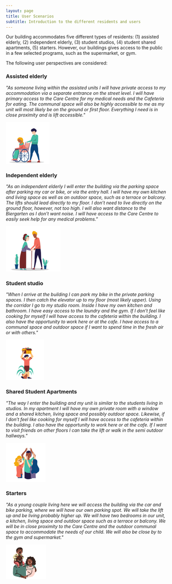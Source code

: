 ```yaml
---
layout: page
title: User Scenarios 
subtitle: Introduction to the different residents and users  
---
```


Our building accommodates five different types of residents: (1) assisted elderly, (2) independent elderly, (3) student studios, (4) student shared apartments, (5) starters. However, our buildings gives access to the public in a few selected programs, such as the supermarket, or gym. 

The following user perspectives are considered:

### Assisted elderly 
*"As someone living within the assisted units I will have private access to my accommodation via a separate entrance on the street level. I will have primary access to the Care Centre for my medical needs and the Cafeteria for eating. The communal space will also be highly accessible to me as my unit will most likely be on the ground or first floor. Everything I need is in close proximity and is lift accessible."*

![Text_test](assets/img/assisted_elderly.png)

### Independent elderly
*"As an independent elderly I will enter the building via the parking space after parking my car or bike, or via the entry hall. I will have my own kitchen and living space as well as an outdoor space, such as a terrace or balcony. The lifts should lead directly to my floor. I don’t need to live directly on the ground floor, however, not too high. I will also want distance to the Biergarten as I don’t want noise. I will have access to the Care Centre to easily seek help for any medical problems."*

![Text_test](assets/img/independent_elderly.png)

### Student studio
*"When I arrive at the building I can park my bike in the private parking spaces. I then catch the elevator up to my floor (most likely upper). Using the corridor I go to my studio room. Inside I have my own kitchen and bathroom. I have easy access to the laundry and the gym. If I don’t feel like cooking for myself I will have access to the cafeteria within the building. I also have the opportunity to work here or at the cafe. I have access to a communal space and outdoor space if I want to spend time in the fresh air or with others."*

![Text_test](assets/img/student_studio.png)

### Shared Student Apartments 
*"The way I enter the building and my unit is similar to the students living in studios. In my apartment I will have my own private room with a window and a shared kitchen, living space and possibly outdoor space. Likewise, if I don’t feel like cooking for myself I will have access to the cafeteria within the building. I also have the opportunity to work here or at the cafe. If I want to visit friends on other floors I can take the lift or walk in the semi outdoor hallways."*

![Text_test](assets/img/student_shared.png)

### Starters
*"As a young couple living here we will access the building via the car and bike parking, where we will have our own parking spot. We will take the lift up and be living probably higher up. We will have two bedrooms in our unit, a kitchen, living space and outdoor space such as a terrace or balcony. We will be in close proximity to the Care Centre and the outdoor communal space to accommodate the needs of our child. We will also be close by to the gym and supermarket."*

![Text_test](assets/img/starters.png)





